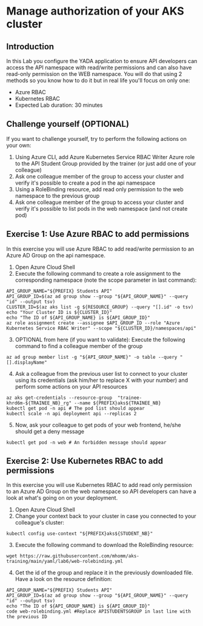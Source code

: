 # Manage authorization of your AKS cluster

## Introduction

In this Lab you configure the YADA application to ensure API developers can access the API namespace with read/write permissions and can also have read-only permission on the WEB namespace.
You will do that using 2 methods so you know how to do it but in real life you'll focus on only one:
- Azure RBAC
- Kubernetes RBAC
- Expected Lab duration: 30 minutes

## Challenge yourself (OPTIONAL)

If you want to challenge yourself, try to perform the following actions on your own:
1. Using Azure CLI, add Azure Kubernetes Service RBAC Writer Azure role to the API Student Group
provided by the trainer (or just add one of your colleague)
2. Ask one colleague member of the group to access your cluster and verify it's possible to create a pod in
the api namespace
3. Using a RoleBinding resource, add read only permission to the web namespace to the previous group
4. Ask one colleague member of the group to access your cluster and verify it's possible to list pods in the
web namespace (and not create pod)

## Exercise 1: Use Azure RBAC to add permissions

In this exercise you will use Azure RBAC to add read/write permission to an Azure AD Group on the api
namespace.

1. Open Azure Cloud Shell
2. Execute the following command to create a role assignment to the corresponding namespace (note the scope parameter in last command):

```shell
API_GROUP_NAME="${PREFIX} Students API"
API_GROUP_ID=$(az ad group show --group "${API_GROUP_NAME}" --query "id" --output tsv)
CLUSTER_ID=$(az aks list -g ${RESOURCE_GROUP} --query "[].id" -o tsv)
echo "Your Cluster ID is ${CLUSTER_ID}"
echo "The ID of ${API_GROUP_NAME} is ${API_GROUP_ID}"
az role assignment create --assignee $API_GROUP_ID --role "Azure Kubernetes Service RBAC Writer" --scope "${CLUSTER_ID}/namespaces/api"
```

3. OPTIONAL from here (if you want to validate): Execute the following command to find a colleague member of the group

```shell
az ad group member list -g "${API_GROUP_NAME}" -o table --query "[].displayName"
```

4. Ask a colleague from the previous user list to connect to your cluster using its credentials (ask him/her to replace X with your number) and perform some actions on your API resources

```shell
az aks get-credentials --resource-group  "trainee-khrd6m-${TRAINEE_NB}_rg" --name ${PREFIX}aks${TRAINEE_NB}
kubectl get pod -n api # The pod list should appear
kubectl scale -n api deployment api --replicas 2
```

5. Now, ask your colleague to get pods of your web frontend, he/she should get a deny message

```shell
kubectl get pod -n web # An forbidden message should appear
```

## Exercise 2: Use Kubernetes RBAC to add permissions

In this exercise you will use Kubernetes RBAC to add read only permission to an Azure AD Group on the web
namespace so API developers can have a look at what's going on on your deployment.

1. Open Azure Cloud Shell
2. Change your context back to your cluster in case you connected to your colleague's cluster:

```shell
kubectl config use-context "${PREFIX}aks${STUDENT_NB}"
```

3. Execute the following command to download the RoleBinding resource:

```shell
wget https://raw.githubusercontent.com/mhomm/aks-training/main/yaml/lab6/web-rolebinding.yml
```

4. Get the id of the group and replace it in the previously downloaded file. Have a look on the resource definition:

```shell
API_GROUP_NAME="${PREFIX} Students API"
API_GROUP_ID=$(az ad group show --group "${API_GROUP_NAME}" --query "id" --output tsv)
echo "The ID of ${API_GROUP_NAME} is ${API_GROUP_ID}"
code web-rolebinding.yml #Replace APISTUDENTSGROUP in last line with the previous ID
```

